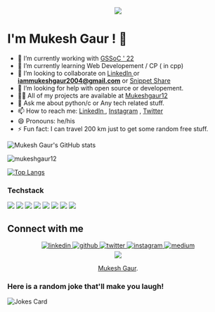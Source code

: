 
<div align="center">
<img src="https://user-images.githubusercontent.com/42115530/92640221-9728ca00-f2fa-11ea-8994-c72b26e937de.gif" align="center"/>
</div>

# I'm Mukesh Gaur ! 👋

- 🔭 I’m currently working with [GSSoC ' 22](https://gssoc.girlscript.tech/project)
- 🌱 I’m currently learning Web Developement / CP ( in cpp)
- 👯 I’m looking to collaborate on  [LinkedIn ](https://www.linkedin.com/in/mukesh-gaur-625186225/) or **iammukeshgaur2004@gmail.com** or [Snippet Share](https://github.com/mukeshgaur12/Snippet-Share)
- 🤔 I’m looking for help with open source or developement.
- 👨‍💻 All of my projects are available at [Mukeshgaur12](https://github.com/mukeshgaur12)
- 💬 Ask me about python/c or Any tech related stuff.
- 📫 How to reach me: [LinkedIn ](https://www.linkedin.com/in/mukesh-gaur-625186225/) , [Instagram](https://www.instagram.com/immukeshgaur/) ,  [Twitter](https://twitter.com/itsmukeshgaur) 
- 😄 Pronouns: he/his
- ⚡ Fun fact: I can travel 200 km just to get some random free stuff.



![Mukesh Gaur's GitHub stats](https://github-readme-stats.vercel.app/api?username=mukeshgaur12&show_icons=true,prs&cache_seconds=86400&theme=highcontrast)

<p align="left"> <img src="https://komarev.com/ghpvc/?username=mukeshgaur12" alt="mukeshgaur12" /> </p>

[![Top Langs](https://github-readme-stats.vercel.app/api/top-langs/?username=mukeshgaur12&layout=compact)](https://github.com/mukeshgaur12/github-readme-stats)

### Techstack

<p align="left"><img src="https://img.shields.io/badge/Python-3776AB?style=for-the-badge&logo=python&logoColor=white"/> <img src="https://img.shields.io/badge/HTML-239120?style=for-the-badge&logo=html5&logoColor=white"/> <img src="https://img.shields.io/badge/CSS-239120?&style=for-the-badge&logo=css3&logoColor=white"/> <img src="https://img.shields.io/badge/JavaScript-F7DF1E?style=for-the-badge&logo=javascript&logoColor=black"/> <img src="https://img.shields.io/badge/C-00599C?style=for-the-badge&logo=c&logoColor=white"/> <img src="https://img.shields.io/badge/C%2B%2B-00599C?style=for-the-badge&logo=c%2B%2B&logoColor=white"/>  <img src="https://img.shields.io/badge/Bootstrap-563D7C?style=for-the-badge&logo=bootstrap&logoColor=white"/> <img src="https://img.shields.io/badge/MySQL-00000F?style=for-the-badge&logo=mysql&logoColor=white"/> 
</p>

## Connect with me  
<div align="center">
 <a href="https://linkedin.com/in/mukesh-gaur-625186225" target="_blank">
<img src=https://img.shields.io/badge/linkedin-%231E77B5.svg?&style=for-the-badge&logo=linkedin&logoColor=white alt=linkedin style="margin-bottom: 5px;" />
</a>
<a href="https://github.com/mukeshgaur12" target="_blank">
<img src=https://img.shields.io/badge/github-%2324292e.svg?&style=for-the-badge&logo=github&logoColor=white alt=github style="margin-bottom: 5px;" />
</a>
<a href="https://twitter.com/itsmukeshgaur" target="_blank">
<img src=https://img.shields.io/badge/twitter-%2300acee.svg?&style=for-the-badge&logo=twitter&logoColor=white alt=twitter style="margin-bottom: 5px;" />
</a>
 <a href="https://instagram.com/immukeshgaur" target="_blank">
<img src=https://img.shields.io/badge/instagram-%23000000.svg?&style=for-the-badge&logo=instagram&logoColor=white alt=instagram style="margin-bottom: 5px;" />
</a>
 <a href="https://medium.com/@iammukeshgaur" target="_blank">
<img src=https://img.shields.io/badge/medium-%23292929.svg?&style=for-the-badge&logo=medium&logoColor=white alt=medium style="margin-bottom: 5px;" />
</a>  
</div>
<div align="center"> 
 <a href="https://github.com/mukeshgaur12/mukeshgaur12/graphs/contributors">
  <img src="https://contrib.rocks/image?repo=mukeshgaur12/mukeshgaur12" />
</a>

[Mukesh Gaur](https://devfolio.co/@Mukesh_Gaur).
</div>

### Here is a random joke that'll make you laugh!
![Jokes Card](https://readme-jokes.vercel.app/api)
